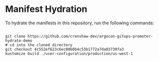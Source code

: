 
# Manifest Hydration

To hydrate the manifests in this repository, run the following commands:

```shell

git clone https://github.com/crenshaw-dev/argocon-gitops-promoter-hydrate-demo
# cd into the cloned directory
git checkout 4c552ef623c6ec00b0b4c53b1772a7da03730fa3
kustomize build ./user-configuration/production/us-west-1
```